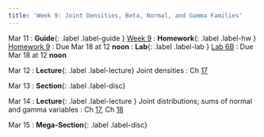 ```yaml
---
title: 'Week 9: Joint Densities, Beta, Normal, and Gamma Families' 
---
```


Mar 11
: **Guide**{: .label .label-guide } [Week 9](/assets/guides/spring24/week09.pdf)
: **Homework**{: .label .label-hw } [Homework 9](http://prob140.datahub.berkeley.edu/hub/user-redirect/git-pull?repo=https://github.com/prob140/materials-sp24&branch=main&subPath=hw/Homework_09.ipynb)
    : Due Mar 18 at 12 **noon**
: **Lab**{: .label .label-lab } [Lab 6B](http://prob140.datahub.berkeley.edu/hub/user-redirect/git-pull?repo=https://github.com/prob140/materials-sp24&branch=main&subPath=lab/Lab_06.ipynb)
    : Due Mar 18 at 12 **noon**

Mar 12
: **Lecture**{: .label .label-lecture} Joint densities
    : Ch [17](http://prob140.org/textbook/content/Chapter_17/00_Joint_Densities.html)

Mar 13
: **Section**{: .label .label-disc}

Mar 14
: **Lecture**{: .label .label-lecture } Joint distributions; sums of normal and gamma variables
    : Ch [17](http://prob140.org/textbook/content/Chapter_17/00_Joint_Densities.html), Ch [18](http://prob140.org/textbook/content/Chapter_18/00_The_Normal_and_Gamma_Families.html)

Mar 15
: **Mega-Section**{: .label .label-disc}
